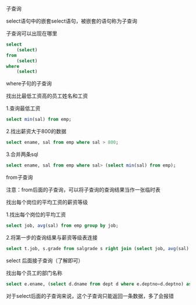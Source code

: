 子查询

select语句中的嵌套select语句，被嵌套的语句称为子查询

子查询可以出现在哪里

```sql
select
	(select)
from
	(select)
where
	(select)
```



where子句的子查询

找出比最低工资高的员工姓名和工资

1.查询最低工资

```sql
select min(sal) from emp;
```

2.找出薪资大于800的数据

```sql
select ename, sal from emp where sal > 800;
```

3.合并两条sql

```sql
select ename, sal from emp where sal> (select min(sal) from emp);
```



from子查询

注意：from后面的子查询，可以将子查询的查询结果当作一张临时表

找出每个岗位的平均工资的薪资等级

1.找出每个岗位的平均工资

```sql
select job, avg(sal) from emp group by job;
```

2.将第一步的查询结果与薪资等级表连接

```sql
select t.job, s.grade from salgrade s right join (select job, avg(sal) sal from emp group by job) t on t.sal between s.losal and s.hisal;  
```



select 后面接子查询（了解即可）

找出每个员工的部门名称

```sql
select e.ename, (select d.dname from dept d where e.deptno=d.deptno) as dname from emp e;
```

对于select后面的子查询来说，这个子查询只能返回一条数据，多了会报错